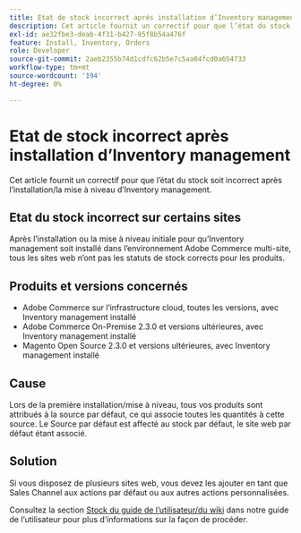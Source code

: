 ```yaml
---
title: Etat de stock incorrect après installation d’Inventory management
description: Cet article fournit un correctif pour que l’état du stock soit incorrect après l’installation/la mise à niveau d’Inventory management.
exl-id: ae32fbe3-deab-4f31-b427-95f8b54a476f
feature: Install, Inventory, Orders
role: Developer
source-git-commit: 2aeb2355b74d1cdfc62b5e7c5aa04fcd0a654733
workflow-type: tm+mt
source-wordcount: '194'
ht-degree: 0%

---
```


# Etat de stock incorrect après installation d’Inventory management

Cet article fournit un correctif pour que l’état du stock soit incorrect après l’installation/la mise à niveau d’Inventory management.

## Etat du stock incorrect sur certains sites

Après l’installation ou la mise à niveau initiale pour qu’Inventory management soit installé dans l’environnement Adobe Commerce multi-site, tous les sites web n’ont pas les statuts de stock corrects pour les produits.

## Produits et versions concernés

* Adobe Commerce sur l’infrastructure cloud, toutes les versions, avec Inventory management installé
* Adobe Commerce On-Premise 2.3.0 et versions ultérieures, avec Inventory management installé
* Magento Open Source 2.3.0 et versions ultérieures, avec Inventory management installé

## Cause

Lors de la première installation/mise à niveau, tous vos produits sont attribués à la source par défaut, ce qui associe toutes les quantités à cette source. Le Source par défaut est affecté au stock par défaut, le site web par défaut étant associé.

## Solution

Si vous disposez de plusieurs sites web, vous devez les ajouter en tant que Sales Channel aux actions par défaut ou aux autres actions personnalisées.

Consultez la section [Stock du guide de l’utilisateur/du wiki](https://experienceleague.adobe.com/en/docs/commerce-admin/inventory/stocks/stocks-manage) dans notre guide de l’utilisateur pour plus d’informations sur la façon de procéder.
